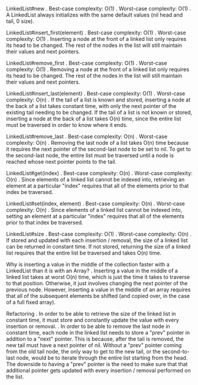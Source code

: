 LinkedList#new
. Best-case complexity: O(1)
. Worst-case complexity: O(1)
. A LinkedList always initializes with the same default values (nil head and
tail, 0 size).

LinkedList#insert_first(element)
. Best-case complexity: O(1)
. Worst-case complexity: O(1)
. Inserting a node at the front of a linked list only requires its head to be
changed. The rest of the nodes in the list will still maintain their values and
next pointers.

LinkedList#remove_first
. Best-case complexity: O(1)
. Worst-case complexity: O(1)
. Removing a node at the front of a linked list only requires its head to be
changed. The rest of the nodes in the list will still maintain their values and
next pointers.

LinkedList#insert_last(element)
. Best-case complexity: O(1)
. Worst-case complexity: O(n)
. If the tail of a list is known and stored, inserting a node at the back of a
list takes constant time, with only the next pointer of the existing tail
needing to be changed. If the tail of a list is not known or stored, inserting a
node at the back of a list takes O(n) time, since the entire list must be
traversed in order to know where it ends.

LinkedList#remove_last
. Best-case complexity: O(n)
. Worst-case complexity: O(n)
. Removing the last node of a list takes O(n) time because it requires the next
pointer of the second-last node to be set to nil. To get to the second-last
node, the entire list must be traversed until a node is reached whose next
pointer points to the tail.

LinkedList#get(index)
. Best-case complexity: O(n)
. Worst-case complexity: O(n)
. Since elements of a linked list cannot be indexed into, retrieving an element
at a particular "index" requires that all of the elements prior to that index be
traversed.

LinkedList#set(index, element)
. Best-case complexity: O(n)
. Worst-case complexity: O(n)
. Since elements of a linked list cannot be indexed into, setting an element at
a particular "index" requires that all of the elements prior to that index be
traversed.

LinkedList#size
. Best-case complexity: O(1)
. Worst-case complexity: O(n)
. If stored and updated with each insertion / removal, the size of a linked list
can be returned in constant time. If not stored, returning the size of a linked
list requires that the entire list be traversed and takes O(n) time.

Why is inserting a value in the middle of the collection faster with a
LinkedList than it is with an Array?
. Inserting a value in the middle of a linked list takes at worst O(n) time,
which is just the time it takes to traverse to that position. Otherwise, it just
involves changing the next pointer of the previous node. However, inserting a
value in the middle of an array requires that all of the subsequent elements be
shifted (and copied over, in the case of a full fixed array).

Refactoring
. In order to be able to retrieve the size of the linked list in constant time,
it must store and constantly update the value with every insertion or removal.
. In order to be able to remove the last node in constant time, each node in the
linked list needs to store a "prev" pointer in addition to a "next" pointer.
This is because, after the tail is removed, the new tail must have a next
pointer of nil. Without a "prev" pointer coming from the old tail node, the only
way to get to the new tail, or the second-to-last node, would be to iterate
through the entire list starting from the head. The downside to having a "prev"
pointer is the need to make sure that that additional pointer gets updated with
every insertion / removal performed on the list.

